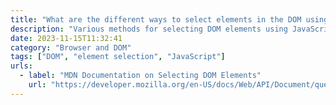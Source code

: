 ```yaml
---
title: "What are the different ways to select elements in the DOM using JavaScript?"
description: "Various methods for selecting DOM elements using JavaScript."
date: 2023-11-15T11:32:41
category: "Browser and DOM"
tags: ["DOM", "element selection", "JavaScript"]
urls:
  - label: "MDN Documentation on Selecting DOM Elements"
    url: "https://developer.mozilla.org/en-US/docs/Web/API/Document/querySelector"
---
```

     